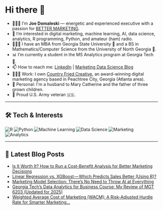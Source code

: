 # Hi there 👋

- 🙋🏻‍♂️ I’m **Joe Domaleski** — energetic and experienced executive with a passion for [BETTER MARKETING](https://blog.marketingdatascience.ai/a-better-marketing-manifesto-24b6541a6cb9).
- 👀 I’m interested in digital marketing, machine learning, AI, data science, analytics, R programming, Python, and amateur (ham) radio.
- 👨🏻‍🎓 I have an MBA from Georgia State University 🐾 and a BS in Mathematics/Computer Science from the University of North Georgia 🦅.
- 📊 I’m currently a student in the MS Analytics program at Georgia Tech 🐝.
- 📫 How to reach me: [LinkedIn](https://www.linkedin.com/in/joedom/) | [Marketing Data Science Blog](https://blog.marketingdatascience.ai)
- 👨🏻‍💻 Work: I own [Country Fried Creative](https://countryfriedcreative.com), an award-winning digital marketing agency based in Peachtree City, Georgia (Atlanta area).
- 🏡 Personal: I'm a husband to Mary Catherine and the father of three grown children.
- 🫡 Proud U.S. Army veteran 🇺🇸.

---

## 🛠️ Tech & Interests

![R](https://img.shields.io/badge/R-276DC3?style=for-the-badge&logo=r&logoColor=white)
![Python](https://img.shields.io/badge/Python-3776AB?style=for-the-badge&logo=python&logoColor=white)
![Machine Learning](https://img.shields.io/badge/Machine_Learning-FF6F00?style=for-the-badge)
![Data Science](https://img.shields.io/badge/Data_Science-4CAF50?style=for-the-badge)
![Marketing](https://img.shields.io/badge/Marketing-0077B5?style=for-the-badge)
![Analytics](https://img.shields.io/badge/Analytics-03A9F4?style=for-the-badge)

---

## 📝 Latest Blog Posts
<!-- BLOG-POST-LIST:START -->
- [Is It Worth It? How to Run a Cost-Benefit Analysis for Better Marketing Decisions](https://medium.com/@marketingdatascience/is-it-worth-it-how-to-run-a-cost-benefit-analysis-for-better-marketing-decisions-5a8dd38216e2?source=rss-3e624457f65a------2)
- [Linear Regression vs. XGBoost — Which Predicts Sales Better &lpar;Using R&rpar;?](https://medium.com/@marketingdatascience/linear-regression-vs-xgboost-which-predicts-sales-better-using-r-3bdf5aaab6bc?source=rss-3e624457f65a------2)
- [Marketing Model Selection: There’s No Need to Throw AI at Everything](https://medium.com/@marketingdatascience/marketing-model-selection-theres-no-need-to-throw-ai-at-everything-8030ede44248?source=rss-3e624457f65a------2)
- [Georgia Tech’s Data Analytics for Business Course: My Review of MGT 6203 &lpar;Updated for 2025&rpar;](https://medium.com/@marketingdatascience/georgia-techs-data-analytics-for-business-course-my-review-of-mgt-6203-updated-for-2025-96fb2697e54a?source=rss-3e624457f65a------2)
- [Weighted Average Cost of Marketing &lpar;WACM&rpar;: A Risk-Adjusted Hurdle Rate for Smarter Marketing…](https://medium.com/@marketingdatascience/weighted-average-cost-of-marketing-wacm-a-risk-adjusted-hurdle-rate-for-smarter-marketing-948b05e45186?source=rss-3e624457f65a------2)
<!-- BLOG-POST-LIST:END -->

